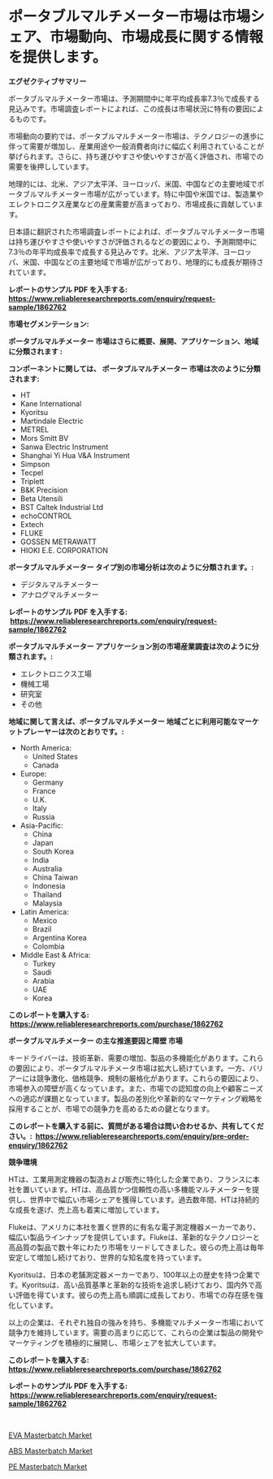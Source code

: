 <p><h1>ポータブルマルチメーター市場は市場シェア、市場動向、市場成長に関する情報を提供します。</h1></p><p><strong>エグゼクティブサマリー</strong></p>
<p><p>ポータブルマルチメーター市場は、予測期間中に年平均成長率7.3％で成長する見込みです。市場調査レポートによれば、この成長は市場状況に特有の要因によるものです。</p><p>市場動向の要約では、ポータブルマルチメーター市場は、テクノロジーの進歩に伴って需要が増加し、産業用途や一般消費者向けに幅広く利用されていることが挙げられます。さらに、持ち運びやすさや使いやすさが高く評価され、市場での需要を後押ししています。</p><p>地理的には、北米、アジア太平洋、ヨーロッパ、米国、中国などの主要地域でポータブルマルチメーター市場が広がっています。特に中国や米国では、製造業やエレクトロニクス産業などの産業需要が高まっており、市場成長に貢献しています。</p><p>日本語に翻訳された市場調査レポートによれば、ポータブルマルチメーター市場は持ち運びやすさや使いやすさが評価されるなどの要因により、予測期間中に7.3％の年平均成長率で成長する見込みです。北米、アジア太平洋、ヨーロッパ、米国、中国などの主要地域で市場が広がっており、地理的にも成長が期待されています。</p></p>
<p><strong>レポートのサンプル PDF を入手する: <a href="https://www.reliableresearchreports.com/enquiry/request-sample/1862762">https://www.reliableresearchreports.com/enquiry/request-sample/1862762</a></strong></p>
<p><strong>市場セグメンテーション:</strong></p>
<p><strong> ポータブルマルチメーター 市場はさらに概要、展開、アプリケーション、地域に分類されます :</strong></p>
<p><strong>コンポーネントに関しては、 ポータブルマルチメーター 市場は次のように分類されます: &nbsp;</strong></p>
<p><ul><li>HT</li><li>Kane International</li><li>Kyoritsu</li><li>Martindale Electric</li><li>METREL</li><li>Mors Smitt BV</li><li>Sanwa Electric Instrument</li><li>Shanghai Yi Hua V&A Instrument</li><li>Simpson</li><li>Tecpel</li><li>Triplett</li><li>B&K Precision</li><li>Beta Utensili</li><li>BST Caltek Industrial Ltd</li><li>echoCONTROL</li><li>Extech</li><li>FLUKE</li><li>GOSSEN METRAWATT</li><li>HIOKI E.E. CORPORATION</li></ul></p>
<p><strong> ポータブルマルチメーター タイプ別の市場分析は次のように分類されます。:</strong></p>
<p><ul><li>デジタルマルチメーター</li><li>アナログマルチメーター</li></ul></p>
<p><strong>レポートのサンプル PDF を入手する: &nbsp;<a href="https://www.reliableresearchreports.com/enquiry/request-sample/1862762">https://www.reliableresearchreports.com/enquiry/request-sample/1862762</a></strong></p>
<p><strong> ポータブルマルチメーター アプリケーション別の市場産業調査は次のように分類されます。:</strong></p>
<p><ul><li>エレクトロニクス工場</li><li>機械工場</li><li>研究室</li><li>その他</li></ul></p>
<p><strong>地域に関して言えば、ポータブルマルチメーター 地域ごとに利用可能なマーケットプレーヤーは次のとおりです。:</strong></p>
<p><ul>
    <li>
        North America:
        <ul>
            <li>United States</li>
            <li>Canada</li>
        </ul>
    </li>
    <li>
        Europe:
        <ul>
            <li>Germany</li>
            <li>France</li>
            <li>U.K.</li>
            <li>Italy</li>
            <li>Russia</li>
        </ul>
    </li>
    <li>
        Asia-Pacific:
        <ul>
            <li>China</li>
            <li>Japan</li>
            <li>South Korea</li>
            <li>India</li>
            <li>Australia</li>
            <li>China Taiwan</li>
            <li>Indonesia</li>
            <li>Thailand</li>
            <li>Malaysia</li>
        </ul>
    </li>
    <li>
        Latin America:
        <ul>
            <li>Mexico</li>
            <li>Brazil</li>
            <li>Argentina Korea</li>
            <li>Colombia</li>
        </ul>
    </li>
    <li>
        Middle East & Africa:
        <ul>
            <li>Turkey</li>
            <li>Saudi</li>
            <li>Arabia</li>
            <li>UAE</li>
            <li>Korea</li>
        </ul>
    </li>
    </ul></p>
<p><strong>このレポートを購入する: &nbsp;<a href="https://www.reliableresearchreports.com/purchase/1862762">https://www.reliableresearchreports.com/purchase/1862762</a></strong></p>
<p><strong>ポータブルマルチメーター の主な推進要因と障壁 市場</strong></p>
<p><p>キードライバーは、技術革新、需要の増加、製品の多機能化があります。これらの要因により、ポータブルマルチメータ市場は拡大し続けています。一方、バリアーには競争激化、価格競争、規制の厳格化があります。これらの要因により、市場参入の障壁が高くなっています。また、市場での認知度の向上や顧客ニーズへの適応が課題となっています。製品の差別化や革新的なマーケティング戦略を採用することが、市場での競争力を高めるための鍵となります。</p></p>
<p><strong>このレポートを購入する前に、質問がある場合は問い合わせるか、共有してください。:&nbsp; <a href="https://www.reliableresearchreports.com/enquiry/pre-order-enquiry/1862762">https://www.reliableresearchreports.com/enquiry/pre-order-enquiry/1862762</a></strong></p>
<p><strong>競争環境</strong></p>
<p><p>HTは、工業用測定機器の製造および販売に特化した企業であり、フランスに本社を置いています。HTは、高品質かつ信頼性の高い多機能マルチメーターを提供し、世界中で幅広い市場シェアを獲得しています。過去数年間、HTは持続的な成長を遂げ、売上高も着実に増加しています。</p><p>Flukeは、アメリカに本社を置く世界的に有名な電子測定機器メーカーであり、幅広い製品ラインナップを提供しています。Flukeは、革新的なテクノロジーと高品質の製品で数十年にわたり市場をリードしてきました。彼らの売上高は毎年安定して増加し続けており、世界的な知名度を持っています。</p><p>Kyoritsuは、日本の老舗測定器メーカーであり、100年以上の歴史を持つ企業です。Kyoritsuは、高い品質基準と革新的な技術を追求し続けており、国内外で高い評価を得ています。彼らの売上高も順調に成長しており、市場での存在感を強化しています。</p><p>以上の企業は、それぞれ独自の強みを持ち、多機能マルチメーター市場において競争力を維持しています。需要の高まりに応じて、これらの企業は製品の開発やマーケティングを積極的に展開し、市場シェアを拡大しています。</p></p>
<p><strong>このレポートを購入する: &nbsp; <a href="https://www.reliableresearchreports.com/purchase/1862762">https://www.reliableresearchreports.com/purchase/1862762</a></strong></p>
<p><strong>レポートのサンプル PDF を入手する: &nbsp;<a href="https://www.reliableresearchreports.com/enquiry/request-sample/1862762">https://www.reliableresearchreports.com/enquiry/request-sample/1862762</a></strong><strong></strong></p>
<p>&nbsp;</p>
<p><p><a href="https://github.com/pjcfca/Market-Research-Report-List-1/blob/main/eva-masterbatch-market.md">EVA Masterbatch Market</a></p><p><a href="https://github.com/wusalecollins540tpqoz/Market-Research-Report-List-1/blob/main/abs-masterbatch-market.md">ABS Masterbatch Market</a></p><p><a href="https://github.com/johnbach50/Market-Research-Report-List-2/blob/main/pe-masterbatch-market.md">PE Masterbatch Market</a></p></p>